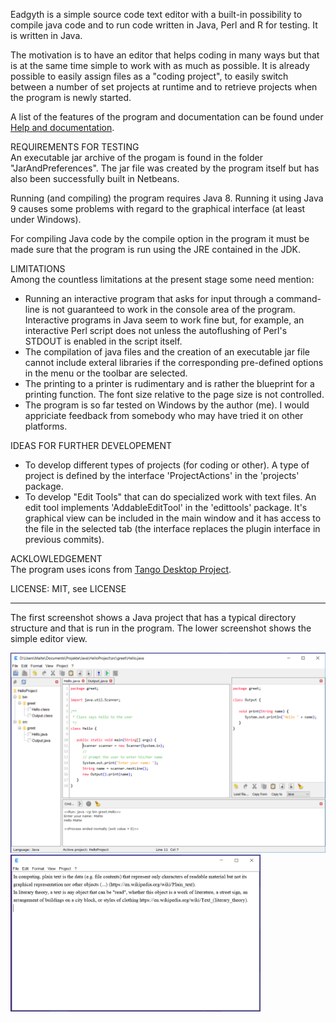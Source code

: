 <p>Eadgyth is a simple source code text editor with a built-in possibility to compile java
code and to run code written in Java, Perl and R for testing. It is written in Java.
<p>
The motivation is to have an editor that helps coding in many ways but that is at the same
time simple to work with as much as possible. It is already possible to easily assign files
as a "coding project", to easily switch between a number of set projects at runtime and to
retrieve projects when the program is newly started.
<p>
A list of the features of the program and documentation can be found under
<a href="https://eadgyth.github.io/Programming-Editor/">Help and documentation</a>.
<p>
REQUIREMENTS FOR TESTING<br>
An executable jar archive of the progam is found in the folder "JarAndPreferences". The jar file
was created by the program itself but has also been successfully built in Netbeans.
<p>
Running (and compiling) the program requires Java 8. Running it using Java 9 causes some problems
with regard to the graphical interface (at least under Windows).
<p>
For compiling Java code by the compile option in the program it must be made sure that the
program is run using the JRE contained in the JDK.
<p>
LIMITATIONS<br>
Among the countless limitations at the present stage some need mention:
<ul>
<li>Running an interactive program that asks for input through a command-line is not guaranteed
    to work in the console area of the program. Interactive programs in Java seem to work fine but,
    for example, an interactive Perl script does not unless the autoflushing of Perl's STDOUT is
    enabled in the script itself.</li>
<li>The compilation of java files and the creation of an executable jar file cannot include
    exteral libraries if the corresponding pre-defined options in the menu or the toolbar are
    selected.</li>
<li>The printing to a printer is rudimentary and is rather the blueprint for a printing function.
    The font size relative to the page size is not controlled.</li>
<li>The program is so far tested on Windows by the author (me). I would appriciate feedback from
    somebody who may have tried it on other platforms.</li>
</ul>
<p>
IDEAS FOR FURTHER DEVELOPEMENT<br>
<ul>
<li>To develop different types of projects (for coding or other). A type of project is defined by
   the interface 'ProjectActions' in the 'projects' package.</li>
<li>To develop "Edit Tools" that can do specialized work with text files. An edit tool implements
   'AddableEditTool' in the 'edittools' package. It's graphical view can be included in the main 
   window and it has access to the file in the selected tab (the interface replaces the plugin
   interface in previous commits).</li>
</ul>
<p>
ACKLOWLEDGEMENT<br>
The program uses icons from
<a href="https://github.com/Distrotech/tango-icon-theme">Tango Desktop Project</a>.
<p>
LICENSE: MIT, see LICENSE<br>
<p>
<hr>
<p>
The first screenshot shows a Java project that has a typical directory structure and that is
run in the program. The lower screenshot shows the simple editor view.
<p>
<img src="docs/images/Windows10SystemLAF.png" width="600"/>
<img src="docs/images/SimpleEditorView.png" width="400"/>
<br>
<p>
